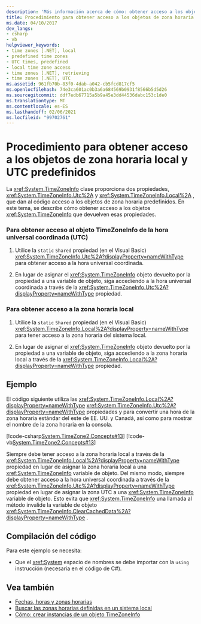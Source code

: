 ```yaml
---
description: 'Más información acerca de cómo: obtener acceso a los objetos de zona horaria local y UTC predefinidos'
title: Procedimiento para obtener acceso a los objetos de zona horaria local y UTC predefinidos
ms.date: 04/10/2017
dev_langs:
- csharp
- vb
helpviewer_keywords:
- time zones [.NET], local
- predefined time zones
- UTC times, predefined
- local time zone access
- time zones [.NET], retrieving
- time zones [.NET], UTC
ms.assetid: 961fb70b-83f0-4dab-a042-cb5fcd817cf5
ms.openlocfilehash: 74e3ca601ac0b3a6a684569b0931f8566b5d5d26
ms.sourcegitcommit: ddf7edb67715a5b9a45e3dd44536dabc153c1de0
ms.translationtype: MT
ms.contentlocale: es-ES
ms.lasthandoff: 02/06/2021
ms.locfileid: "99702761"
---
```

# <a name="how-to-access-the-predefined-utc-and-local-time-zone-objects"></a>Procedimiento para obtener acceso a los objetos de zona horaria local y UTC predefinidos

La <xref:System.TimeZoneInfo> clase proporciona dos propiedades, <xref:System.TimeZoneInfo.Utc%2A> y <xref:System.TimeZoneInfo.Local%2A> , que dan al código acceso a los objetos de zona horaria predefinidos. En este tema, se describe cómo obtener acceso a los objetos <xref:System.TimeZoneInfo> que devuelven esas propiedades.

### <a name="to-access-the-coordinated-universal-time-utc-timezoneinfo-object"></a>Para obtener acceso al objeto TimeZoneInfo de la hora universal coordinada (UTC)

1. Utilice la `static` `Shared` propiedad (en el Visual Basic) <xref:System.TimeZoneInfo.Utc%2A?displayProperty=nameWithType> para obtener acceso a la hora universal coordinada.

2. En lugar de asignar el <xref:System.TimeZoneInfo> objeto devuelto por la propiedad a una variable de objeto, siga accediendo a la hora universal coordinada a través de la <xref:System.TimeZoneInfo.Utc%2A?displayProperty=nameWithType> propiedad.

### <a name="to-access-the-local-time-zone"></a>Para obtener acceso a la zona horaria local

1. Utilice la `static` `Shared` propiedad (en el Visual Basic) <xref:System.TimeZoneInfo.Local%2A?displayProperty=nameWithType> para tener acceso a la zona horaria del sistema local.

2. En lugar de asignar el <xref:System.TimeZoneInfo> objeto devuelto por la propiedad a una variable de objeto, siga accediendo a la zona horaria local a través de la <xref:System.TimeZoneInfo.Local%2A?displayProperty=nameWithType> propiedad.

## <a name="example"></a>Ejemplo

El código siguiente utiliza las <xref:System.TimeZoneInfo.Local%2A?displayProperty=nameWithType> <xref:System.TimeZoneInfo.Utc%2A?displayProperty=nameWithType> propiedades y para convertir una hora de la zona horaria estándar del este de EE. UU. y Canadá, así como para mostrar el nombre de la zona horaria en la consola.

[!code-csharp[System.TimeZone2.Concepts#13](../../../samples/snippets/csharp/VS_Snippets_CLR_System/system.TimeZone2.Concepts/CS/TimeZone2Concepts.cs#13)]
[!code-vb[System.TimeZone2.Concepts#13](../../../samples/snippets/visualbasic/VS_Snippets_CLR_System/system.TimeZone2.Concepts/VB/TimeZone2Concepts.vb#13)]

Siempre debe tener acceso a la zona horaria local a través de la <xref:System.TimeZoneInfo.Local%2A?displayProperty=nameWithType> propiedad en lugar de asignar la zona horaria local a una <xref:System.TimeZoneInfo> variable de objeto. Del mismo modo, siempre debe obtener acceso a la hora universal coordinada a través de la <xref:System.TimeZoneInfo.Utc%2A?displayProperty=nameWithType> propiedad en lugar de asignar la zona UTC a una <xref:System.TimeZoneInfo> variable de objeto. Esto evita que <xref:System.TimeZoneInfo> una llamada al método invalide la variable de objeto <xref:System.TimeZoneInfo.ClearCachedData%2A?displayProperty=nameWithType> .

## <a name="compiling-the-code"></a>Compilación del código

Para este ejemplo se necesita:

- Que el <xref:System> espacio de nombres se debe importar con la `using` instrucción (necesaria en el código de C#).

## <a name="see-also"></a>Vea también

- [Fechas, horas y zonas horarias](index.md)
- [Buscar las zonas horarias definidas en un sistema local](finding-the-time-zones-on-local-system.md)
- [Cómo: crear instancias de un objeto TimeZoneInfo](instantiate-time-zone-info.md)
